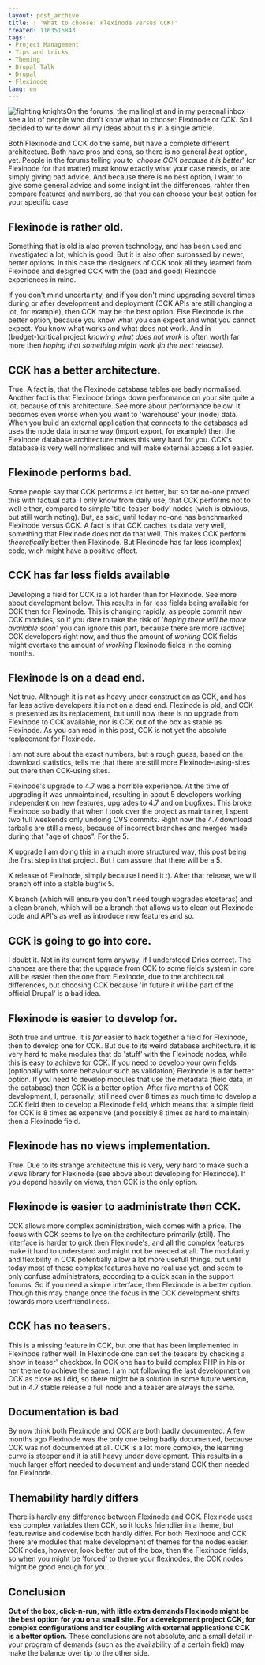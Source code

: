 ```yaml
---
layout: post_archive
title: ! 'What to choose: Flexinode versus CCK!'
created: 1163515843
tags:
- Project Management
- Tips and tricks
- Theming
- Drupal Talk
- Drupal
- Flexinode
lang: en
---
```

<img src="http://webschuur.com/sites/webschuur.com/files/406969_knights.jpg" style="float:left" alt="fighting knights"/>On the forums, the mailinglist and in my personal inbox I see a lot of people who don't know what to choose: Flexinode or CCK. So I decided to write down all my ideas about this in a single article.

Both Flexinode and CCK do the same, but have a complete different architecture. Both have pros and cons, so there is no general _best_ option, yet. People in the forums telling you to '_choose CCK because it is better_' (or Flexinode for that matter) must know exactly what your case needs, or are simply giving bad advice. 
And because there is no best option, I want to give some general advice and some insight int the differences, rahter then compare features and numbers, so that you can choose your best option for your specific case. 

## Flexinode is rather old.
Something that is old is also proven technology, and has been used and investigated a lot, which is good. But it is also often surpassed by newer, better options. In this case the designers of CCK took all they learned from Flexinode and designed CCK with the (bad and good) Flexinode experiences in mind.

If you don't mind uncertainty, and if you don't mind upgrading several times during or after development and deployment (CCK APIs are still changing a lot, for example), then CCK may be the best option. Else Flexinode is the better option, because you know what you can expect and what you cannot expect. You know what works and what does not work. And in (budget-)critical project _knowing what does not work_ is often worth far more then _hoping that something might work (in the next release)_.

## CCK has a better architecture.
True. A fact is, that the Flexinode database tables are badly normalised. Another fact is that Flexinode brings down performance on your site quite a lot, because of this architecture. See more about performance below.
It becomes even worse when you want to 'warehouse' your (node) data. When you build an external application that connects to the databases ad uses the node data in some way (import export, for example) then the Flexinode database architecture makes this very hard for you. CCK's database is very well normalised and will make external access a lot easier. 

## Flexinode performs bad.
Some people say that CCK performs a lot better, but so far no-one proved this with factual data. I only know from daily use, that CCK performs not to well either, compared to simple 'title-teaser-body' nodes (wich is obvious, but still worth noting). But, as said, until today no-one has benchmarked Flexinode versus CCK. A fact is that CCK caches its data very well, something that Flexinode does not do that well. This makes CCK perform _theoretically_ better then Flexinode. But Flexinode has far less (complex) code, wich might have a positive effect.

## CCK has far less fields available
Developing a field for CCK is a lot harder than for Flexinode. See more about development below. This results in far less fields being available for CCK then for Flexinode. This is changing rapidly, as people commit new CCK modules, so if you dare to take the risk of '_hoping there will be more available soon_' you can ignore this part, because there are more (active) CCK developers right now, and thus the amount of _working_ CCK fields might overtake the amount of _working_ Flexinode fields in the coming months.

## Flexinode is on a dead end.
Not true. Allthough it is not as heavy under construction as CCK, and has far less active developers it is not on a dead end. Flexinode is old, and CCK is presented as its replacement, but until now there is no upgrade from Flexinode to CCK available, nor is CCK out of the box as stable as Flexinode. As you can read in this post, CCK is not yet the absolute replacement for Flexinode.

I am not sure about the exact numbers, but a rough guess, based on the download statistics, tells me that there are still more Flexinode-using-sites out there then CCK-using sites. 

Flexinode's upgrade to 4.7 was a horrible experience. At the time of upgrading it was unmaintained, resulting in about 5 developers working independent on new features, upgrades to 4.7 and on bugfixes. This broke Flexinode so badly that when I took over the project as maintainer, I spent two full weekends only undoing CVS commits. Right now the 4.7 download tarballs are still a mess, because of incorrect branches and merges made during that "age of chaos". For the 5.

X upgrade I am doing this in a much more structured way, this post being the first step in that project. But I can assure that there will be a 5.

X release of Flexinode, simply because I need it :).
After that release, we will branch off into a stable bugfix 5.

X branch (which will ensure you don't need tough upgrades etceteras) and a clean branch, which will be a branch that allows us to clean out Flexinode code and API's as well as introduce new features and so. 

## CCK is going to go into core.
I doubt it. Not in its current form anyway, if I understood Dries correct. The chances are there that the upgrade from CCK to some fields system in core will be easier then the one from Flexinode, due to the architectural differences, but choosing CCK because 'in future it will be part of the official Drupal' is a bad idea. 

## Flexinode is easier to develop for.
Both true and untrue. It is _far_ easier to hack together a field for Flexinode, then to develop one for CCK. But due to its weird database architecture, it is very hard to make modules that do 'stuff' with the Flexinode nodes, while this is easy to achieve for CCK.
If you need to develop your own fields (optionally with some behaviour such as validation) Flexinode is a far better option. If you need to develop modules that use the metadata (field data, in the database) then CCK is a better option. 
After five months of CCK development, I, personally, still need over 8 times as much time to develop a CCK field then to develop a Flexinode field, which means that a simple field for CCK is 8 times as expensive (and possibly 8 times as hard to maintain) then a Flexinode field.

## Flexinode has no views implementation.
True. Due to its strange architecture this is very, very hard to make such a views library for Flexinode (see above about developing for Flexinode). If you depend heavily on views, then CCK is the only option. 

## Flexinode is easier to aadministrate then CCK.
CCK allows more complex administration, wich comes with a price. The focus with CCK seems to lye on the architecture primarily (still). The interface is harder to grok then Flexinode's, and all the complex features make it hard to understand and might not be needed at all. The modularity and flexibility in CCK potentially allow a lot more usefull things, but until today most of these complex features have no real use yet, and seem to only confuse administrators, according to a quick scan in the support forums. So if you need a simple interface, then Flexinode is a better option. Though this may change once the focus in the CCK development shifts towards more userfriendliness.

## CCK has no teasers.
This is a missing feature in CCK, but one that has been implemented in Flexinode rather well. In Flexinode one can set the teasers by checking a show in teaser' checkbox. In CCK one has to build complex PHP in his or her theme to achieve the same. I am not following the last development on CCK as close as I did, so there might be a solution in some future version, but in 4.7 stable release a full node and a teaser are always the same.

## Documentation is bad
By now  think both Flexinode and CCK are both badly documented. A few months ago Flexinode was the only one being badly documented, because CCK was not documented at all. CCK is a lot more complex, the learning curve is steeper and it is still heavy under development. This results in a much larger effort needed to document and understand CCK then needed for Flexinode.

## Themability hardly differs
There is hardly any difference between Flexinode and CCK. Flexinode uses less complex variables then CCK, so it looks friendlier in a theme, but featurewise and codewise both hardly differ. For both Flexinode and CCK there are modules that make development of themes for the nodes easier. CCK nodes, however, look better out of the box, then the Flexinode fields, so when you might be 'forced' to theme your flexinodes, the CCK nodes might be good enough for you.

## Conclusion 
__Out of the box, click-n-run, with little extra demands Flexinode might be the best option for you on a small site.
For a development project CCK, for complex configurations and for coupling with external applications CCK is a better option.__ These conclusions are not absolute, and a small detail in your program of demands (such as the availability of a certain field) may make the balance over tip to the other side.
